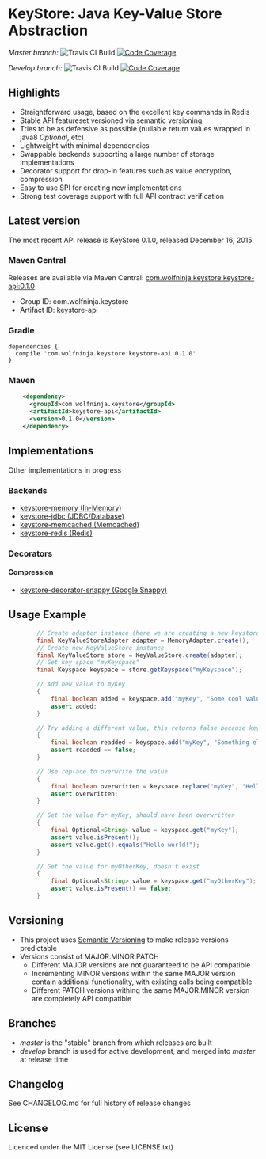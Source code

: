 # KeyStore: Java Key-Value Store Abstraction

*Master branch:*
![Travis CI Build](https://img.shields.io/travis/wolfninja/KeyStore.svg)
[![Code Coverage](https://img.shields.io/codecov/c/github/wolfninja/KeyStore.svg)](https://codecov.io/github/wolfninja/KeyStore)

*Develop branch:*
![Travis CI Build](https://img.shields.io/travis/wolfninja/KeyStore/develop.svg)
[![Code Coverage](https://img.shields.io/codecov/c/github/wolfninja/KeyStore/develop.svg)](https://codecov.io/github/wolfninja/KeyStore?branch=develop)

## Highlights
- Straightforward usage, based on the excellent key commands in Redis
- Stable API featureset versioned via semantic versioning
- Tries to be as defensive as possible (nullable return values wrapped in java8 *Optional*, etc)
- Lightweight with minimal dependencies
- Swappable backends supporting a large number of storage implementations
- Decorator support for drop-in features such as value encryption, compression
- Easy to use SPI for creating new implementations
- Strong test coverage support with full API contract verification

## Latest version
The most recent API release is KeyStore 0.1.0, released December 16, 2015.

### Maven Central
Releases are available via Maven Central: [com.wolfninja.keystore:keystore-api:0.1.0](http://search.maven.org/#artifactdetails|com.wolfninja.keystore|keystore-api|0.1|bundle)

* Group ID: com.wolfninja.keystore
* Artifact ID: keystore-api

### Gradle

```
dependencies {
  compile 'com.wolfninja.keystore:keystore-api:0.1.0'
}
```

### Maven
```xml
    <dependency>
      <groupId>com.wolfninja.keystore</groupId>
      <artifactId>keystore-api</artifactId>
      <version>0.1.0</version>
    </dependency>
```

## Implementations
Other implementations in progress
### Backends
- [keystore-memory (In-Memory)](http://github.com/wolfninja/keystore-memory)
- [keystore-jdbc (JDBC/Database)](http://github.com/wolfninja/keystore-jdbc)
- [keystore-memcached (Memcached)](http://github.com/wolfninja/keystore-memcached)
- [keystore-redis (Redis)](http://github.com/wolfninja/keystore-redis)
### Decorators
#### Compression
- [keystore-decorator-snappy (Google Snappy)](http://github.com/wolfninja/keystore-decorator-snappy)

## Usage Example
```java
		// Create adapter instance (here we are creating a new keystore-memory instance)
		final KeyValueStoreAdapter adapter = MemoryAdapter.create();
		// Create new KeyValueStore instance
		final KeyValueStore store = KeyValueStore.create(adapter);
		// Get key space "myKeyspace"
		final Keyspace keyspace = store.getKeyspace("myKeyspace");

		// Add new value to myKey
		{
			final boolean added = keyspace.add("myKey", "Some cool value");
			assert added;
		}

		// Try adding a different value, this returns false because key already exists
		{
			final boolean readded = keyspace.add("myKey", "Something else");
			assert readded == false;
		}

		// Use replace to overwrite the value
		{
			final boolean overwritten = keyspace.replace("myKey", "Hello world!");
			assert overwritten;
		}

		// Get the value for myKey, should have been overwritten
		{
			final Optional<String> value = keyspace.get("myKey");
			assert value.isPresent();
			assert value.get().equals("Hello world!");
		}

		// Get the value for myOtherKey, doesn't exist
		{
			final Optional<String> value = keyspace.get("myOtherKey");
			assert value.isPresent() == false;
		}
```

## Versioning
- This project uses [Semantic Versioning](http://semver.org/) to make release versions predictable
- Versions consist of MAJOR.MINOR.PATCH
  - Different MAJOR versions are not guaranteed to be API compatible
  - Incrementing MINOR versions within the same MAJOR version contain additional functionality, with existing calls being compatible
  - Different PATCH versions withing the same MAJOR.MINOR version are completely API compatible

## Branches
- *master* is the "stable" branch from which releases are built
- *develop* branch is used for active development, and merged into *master* at release time


## Changelog
See CHANGELOG.md for full history of release changes

## License
Licenced under the MIT License (see LICENSE.txt)
